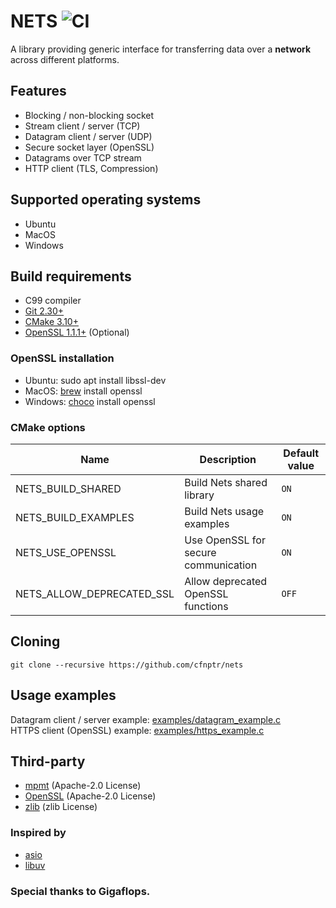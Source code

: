 # NETS ![CI](https://github.com/cfnptr/nets/actions/workflows/cmake.yml/badge.svg)

A library providing generic interface for transferring data over a **network** across different platforms.

## Features

* Blocking / non-blocking socket
* Stream client / server (TCP)
* Datagram client / server (UDP)
* Secure socket layer (OpenSSL)
* Datagrams over TCP stream
* HTTP client (TLS, Compression)

## Supported operating systems

* Ubuntu
* MacOS
* Windows

## Build requirements

* C99 compiler
* [Git 2.30+](https://git-scm.com/)
* [CMake 3.10+](https://cmake.org/)
* [OpenSSL 1.1.1+](https://openssl.org/) (Optional)

### OpenSSL installation

* Ubuntu: sudo apt install libssl-dev
* MacOS: [brew](https://brew.sh/) install openssl
* Windows: [choco](https://chocolatey.org/) install openssl

### CMake options

| Name                      | Description                          | Default value |
|---------------------------|--------------------------------------|---------------|
| NETS_BUILD_SHARED         | Build Nets shared library            | `ON`          |
| NETS_BUILD_EXAMPLES       | Build Nets usage examples            | `ON`          |
| NETS_USE_OPENSSL          | Use OpenSSL for secure communication | `ON`          |
| NETS_ALLOW_DEPRECATED_SSL | Allow deprecated OpenSSL functions   | `OFF`         |

## Cloning

```
git clone --recursive https://github.com/cfnptr/nets
```

## Usage examples

Datagram client / server example: [examples/datagram_example.c](https://github.com/cfnptr/nets/blob/main/examples/datagram_example.c)<br/>
HTTPS client (OpenSSL) example: [examples/https_example.c](https://github.com/cfnptr/nets/blob/main/examples/https_example.c)

## Third-party

* [mpmt](https://github.com/cfnptr/mpmt/) (Apache-2.0 License)
* [OpenSSL](https://github.com/openssl/openssl/) (Apache-2.0 License)
* [zlib](https://github.com/madler/zlib) (zlib License)

### Inspired by

* [asio](https://github.com/boostorg/asio/)
* [libuv](https://github.com/libuv/libuv/)

### Special thanks to Gigaflops.
